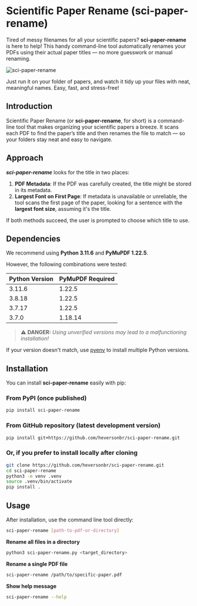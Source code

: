 # Scientific Paper Rename (sci-paper-rename)

Tired of messy filenames for all your scientific papers? **sci-paper-rename** is here to help! This handy command-line tool automatically renames your PDFs using their actual paper titles — no more guesswork or manual renaming.

![sci-paper-rename](./img/renamer.png)

Just run it on your folder of papers, and watch it tidy up your files with neat, meaningful names. Easy, fast, and stress-free!


## Introduction

Scientific Paper Rename (or **sci-paper-rename**, for short) is a command-line tool that makes organizing your scientific papers a breeze. It scans each PDF to find the paper’s title and then renames the file to match — so your folders stay neat and easy to navigate.

## Approach

**_sci-paper-rename_** looks for the title in two places:

1. **PDF Metadata**: If the PDF was carefully created, the title might be stored in its metadata.
2. **Largest Font on First Page**: If metadata is unavailable or unreliable, the tool scans the first page of the paper, looking for a sentence with the **largest font size**, assuming it's the title.

If both methods succeed, the user is prompted to choose which title to use.

## Dependencies

We recommend using **Python 3.11.6** and **PyMuPDF 1.22.5**.

However, the following combinations were tested:

| Python Version | PyMuPDF Required |
|----------------|------------------|
| 3.11.6         | 1.22.5           |
| 3.8.18         | 1.22.5           |
| 3.7.17         | 1.22.5           |
| 3.7.0          | 1.18.14          |

> ⚠️ **DANGER:** *Using unverified versions may lead to a malfunctioning installation!*

If your version doesn't match, use [pyenv](https://github.com/pyenv/pyenv) to install multiple Python versions.

## Installation

You can install **sci-paper-rename** easily with pip:

### From PyPI (once published)

```bash
pip install sci-paper-rename
```

### From GitHub repository (latest development version)

```bash
pip install git+https://github.com/heversonbr/sci-paper-rename.git
```

### Or, if you prefer to install locally after cloning

```bash
git clone https://github.com/heversonbr/sci-paper-rename.git
cd sci-paper-rename
python3 -m venv .venv
source .venv/bin/activate
pip install .
```



## Usage

After installation, use the command line tool directly:


```bash
sci-paper-rename [path-to-pdf-or-directory]
```

**Rename all files in a directory**

```bash
python3 sci-paper-rename.py <target_directory>
```

**Rename a single PDF file**

```bash
sci-paper-rename /path/to/specific-paper.pdf
```

**Show help message**

```bash
sci-paper-rename --help
```